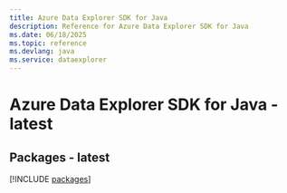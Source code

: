 ```yaml
---
title: Azure Data Explorer SDK for Java
description: Reference for Azure Data Explorer SDK for Java
ms.date: 06/18/2025
ms.topic: reference
ms.devlang: java
ms.service: dataexplorer
---
```

# Azure Data Explorer SDK for Java - latest
## Packages - latest
[!INCLUDE [packages](data-explorer-index.md)]